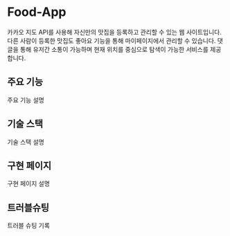 # Food-App

카카오 지도 API를 사용해 자신만의 맛집을 등록하고 관리할 수 있는 웹 사이트입니다. 다른 사람이 등록한 맛집도 좋아요 기능을 통해 마이페이지에서 관리할 수 있습니다. 댓글을 통해 유저간 소통이 가능하며 현재 위치를 중심으로 탐색이 가능한 서비스를 제공합니다.

## 주요 기능
주요 기능 설명

## 기술 스택
기술 스택 설명

## 구현 페이지
구현 페이지 설명

## 트러블슈팅
트러블 슈팅 기록
